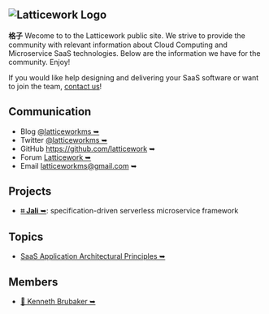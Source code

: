## ![Latticework Logo](http://gravatar.com/avatar/8357650ab96d5823afb278120cbfffa3?s=80&d=mm)

**格子** Wecome to to the Latticework public site. We strive to provide the community with relevant information about Cloud Computing and Microservice SaaS technologies. Below are the information we have for the community. Enjoy!

If you would like help designing and delivering your SaaS software or want to join the team, <a href="mailto:latticeworkms@gmail.com" target="_blank">contact us</a>!

## Communication

- Blog <a href="https://medium.com/@latticeworkms" target="_blank">@latticeworkms ➥</a>
- Twitter <a href="https://twitter.com/@latticeworkms" target="_blank">@latticeworkms ➥</a>
- GitHub <a href="https://github.com/latticework" target="_blank">https://github.com/latticework ➥</a>
- Forum <a href="https://groups.google.com/d/forum/latticework" target="_blank">Latticework ➥</a>
- Email <a href="mailto:latticeworkms@gmail.com" target="_blank">latticeworkms@gmail.com ➥</a>

## Projects

- <a href="http://jali-ms.io" target="_blank"><b>⌗ Jali</b> ➥</a>: specification-driven serverless microservice framework

## Topics

- <a href="https://medium.com/@latticeworkms/architectural-principles-for-a-microservice-based-saas-application-b60d81ab572c" target="_blank">SaaS Application Architectural Principles ➥</a>[]()

## Members

- <a href="https://clavecoder.github.io/" target="_blank">🔑 Kenneth Brubaker ➥</a>[]()
